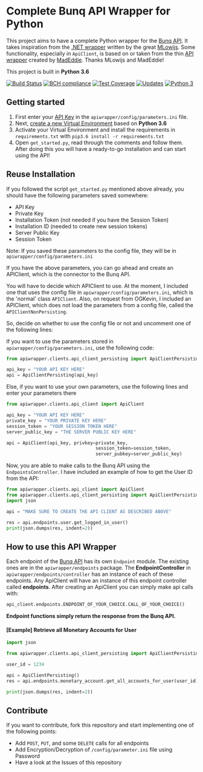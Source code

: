 # Complete Bunq API Wrapper for Python
This project aims to have a complete Python wrapper for the [Bunq API](https://doc.bunq.com/). It takes inspiration from the [.NET wrapper](https://github.com/Sycade/BunqApi) written by the great [MLowijs](https://github.com/mlowijs). Some functionality, especially in `ApiClient`, is based on or taken from the thin [API wrapper](https://github.com/madeddie/python-bunq) created by [MadEddie](https://github.com/madeddie). Thanks MLowijs and MadEddie!

This project is built in **Python 3.6**

[![Build Status](https://travis-ci.org/PJUllrich/Complete-Bunq-API-Python-Wrapper.svg?branch=master)](https://travis-ci.org/PJUllrich/Complete-Bunq-API-Python-Wrapper)
[![BCH compliance](https://bettercodehub.com/edge/badge/PJUllrich/Complete-Bunq-API-Python-Wrapper?branch=master)](https://bettercodehub.com/)
[![Test Coverage](https://coveralls.io/repos/github/PJUllrich/Complete-Bunq-API-Python-Wrapper/badge.svg?branch=master)](https://coveralls.io/github/PJUllrich/Complete-Bunq-API-Python-Wrapper?branch=master) 
[![Updates](https://pyup.io/repos/github/PJUllrich/Complete-Bunq-API-Python-Wrapper/shield.svg)](https://pyup.io/repos/github/PJUllrich/Complete-Bunq-API-Python-Wrapper/)
[![Python 3](https://pyup.io/repos/github/PJUllrich/Complete-Bunq-API-Python-Wrapper/python-3-shield.svg)](https://pyup.io/repos/github/PJUllrich/Complete-Bunq-API-Python-Wrapper/)

## Getting started
1. First enter your [API Key](https://www.bunq.com/en/api) in the `apiwrapper/config/parameters.ini` file.
2. Next, [create a new Virtual Environment](https://python-guide-pt-br.readthedocs.io/en/latest/dev/virtualenvs/) based on **Python 3.6**
3. Activate your Virtual Environment and install the requirements in `requirements.txt` with `pip3.6 install -r requirements.txt`
4. Open `get_started.py`, read through the comments and follow them. After doing this you will have a ready-to-go installation and can start using the API!

## Reuse Installation
If you followed the script `get_started.py` mentioned above already, you should have the following parameters saved somewhere:

- API Key
- Private Key
- Installation Token (not needed if you have the Session Token)
- Installation ID (needed to create new session tokens)
- Server Public Key
- Session Token

Note: If you saved these parameters to the config file, they will be in `apiwrapper/config/parameters.ini`

If you have the above parameters, you can go ahead and create an APIClient, which is the connector to the Bunq API.

You will have to decide which APIClient to use.
At the moment, I included one that uses the config file in `apiwrapper/config/parameters.ini`, which is the 'normal' class `APIClient`.
Also, on request from OGKevin, I included an APIClient, which does not load the parameters from a config file, called the `APIClientNonPersisting`.

So, decide on whether to use the config file or not and uncomment one of the
following lines:

If you want to use the parameters stored in `apiwrapper/config/parameters.ini`,
use the following code:
```python
from apiwrapper.clients.api_client_persisting import ApiClientPersisting

api_key = "YOUR API KEY HERE"
api = ApiClientPersisting(api_key)
```

Else, if you want to use your own parameters, use the following
lines and enter your parameters there
```python
from apiwrapper.clients.api_client import ApiClient

api_key = "YOUR API KEY HERE"
private_key = "YOUR PRIVATE KEY HERE"
session_token = "YOUR SESSION TOKEN HERE"
server_public_key = "THE SERVER PUBLIC KEY HERE"

api = ApiClient(api_key, privkey=private_key,
                                 session_token=session_token,
                                 server_pubkey=server_public_key)
```

Now, you are able to make calls to the Bunq API using the `EndpointsController`.
I have included an example of how to get the User ID from the API:
```python
from apiwrapper.clients.api_client import ApiClient
from apiwrapper.clients.api_client_persisting import ApiClientPersisting
import json

api = "MAKE SURE TO CREATE THE API CLIENT AS DESCRIBED ABOVE"

res = api.endpoints.user.get_logged_in_user()
print(json.dumps(res, indent=2))
```

## How to use this API Wrapper
Each endpoint of the [Bunq API](https://doc.bunq.com/) has its own `Endpoint` module. The existing ones are in the `apiwrapper/endpoints` package.
The **EndpointController** in `apiwrapper/endpoints/controller` has an
instance of each of these endpoints.
Any ApiClient will have an instance of this endpoint controller called
**endpoints**. After creating an ApiClient you can simply make api calls with:
```python
api_client.endpoints.ENDPOINT_OF_YOUR_CHOICE.CALL_OF_YOUR_CHOICE()
```

**Endpoint functions simply return the response from the Bunq API.**

#### [Example] Retrieve all Monetary Accounts for User
```python
import json

from apiwrapper.clients.api_client_persisting import ApiClientPersisting

user_id = 1234

api = ApiClientPersisting()
res = api.endpoints.monetary_account.get_all_accounts_for_user(user_id)

print(json.dumps(res, indent=2))
```

## Contribute
If you want to contribute, fork this repository and start implementing one of the following points:
* Add `POST`, `PUT`, and some `DELETE` calls for all endpoints
* Add Encryption/Decryption of `/config/parameter.ini` file using Password
* Have a look at the Issues of this repository
